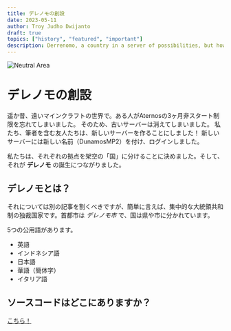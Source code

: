 ```yaml
---
title: デレノモの創設
date: 2023-05-11
author: Troy Judho Dwijanto
draft: true
topics: ["history", "featured", "important"]
description: Derrenomo, a country in a server of possibilities, but how did it come to be?
---
```


![Neutral Area](/derrenomo-site/neutral_area.png)

# デレノモの創設

遥か昔、遠いマインクラフトの世界で。ある人がAternosの3ヶ月非スタート制限を忘れてしまいました。
そのため、古いサーバーは消えてしまいました。
私たち、筆者を含む友人たちは、新しいサーバーを作ることにしました！
新しいサーバーには新しい名前（DunamosMP2）を付け、ログインしました。

私たちは、それぞれの拠点を架空の「国」に分けることに決めました。そして、それが **デレノモ** の誕生につながりました。

## デレノモとは？

それについては別の記事を割くべきですが、簡単に言えば、集中的な大統領共和制の独裁国家です。首都市は *デレノモ市* で、国は県や市に分かれています。

5つの公用語があります。
- 英語
- インドネシア語
- 日本語
- 華語（簡体字）
- イタリア語

## ソースコードはどこにありますか？

[こちら！](https://github.com/Kirikmelet/derrenomo-site)
